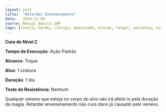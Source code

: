 ```yaml
---
layout: post
title:  "Retardar Envenenamento"
date:   2016-11-09
source: Manual Básico.209
tags: [level2, bardo, clerigo, abencoado, druida, ranger, paladino, cura, padrao, toque, criatura, dia, nenhum]
---
```


**Cura de Nível 2**

**Tempo de Execução**: Ação Padrão

**Alcance**: Toque

**Alvo**: 1 criatura

**Duração**: 1 dia

**Teste de Resistência**: Nenhum

Qualquer veneno que esteja no corpo do alvo não irá afetá-lo pela duração da magia. Retardar envenenamento não cura dano já causado pelo veneno.
